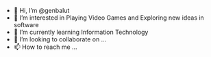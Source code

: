 - 👋 Hi, I’m @genbalut
- 👀 I’m interested in Playing Video Games and Exploring new ideas in software
- 🌱 I’m currently learning Information Technology
- 💞️ I’m looking to collaborate on ...
- 📫 How to reach me ...

<!---
genbalut/genbalut is a ✨ special ✨ repository because its `README.md` (this file) appears on your GitHub profile.
You can click the Preview link to take a look at your changes.
--->

